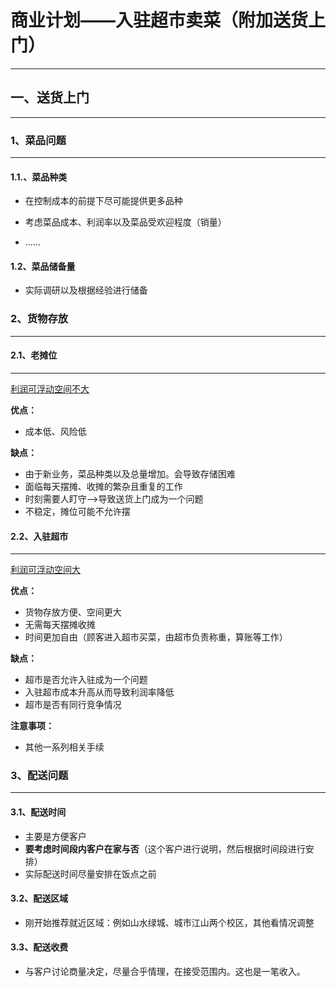 # 商业计划——入驻超市卖菜（附加送货上门）

---



## 一、送货上门

---



### 1、菜品问题

---

#### 1.1.、菜品种类

- 在控制成本的前提下尽可能提供更多品种

- 考虑菜品成本、利润率以及菜品受欢迎程度（销量）

- ……

#### 1.2、菜品储备量

- 实际调研以及根据经验进行储备



### 2、货物存放

---

#### 2.1、老摊位

---

<u>利润可浮动空间不大</u>

**优点：**

- 成本低、风险低

**缺点：**

- 由于新业务，菜品种类以及总量增加。会导致存储困难
- 面临每天摆摊、收摊的繁杂且重复的工作
- 时刻需要人盯守——>导致送货上门成为一个问题
- 不稳定，摊位可能不允许摆



#### 2.2、入驻超市

---

<u>利润可浮动空间大</u>

**优点：**

- 货物存放方便、空间更大
- 无需每天摆摊收摊
- 时间更加自由（顾客进入超市买菜，由超市负责称重，算账等工作）

**缺点：**

- 超市是否允许入驻成为一个问题
- 入驻超市成本升高从而导致利润率降低
- 超市是否有同行竞争情况

**注意事项：**

- 其他一系列相关手续



### 3、配送问题

---

#### 3.1、配送时间

- 主要是方便客户
- **要考虑时间段内客户在家与否**（这个客户进行说明，然后根据时间段进行安排）
- 实际配送时间尽量安排在饭点之前

#### 3.2、配送区域

- 刚开始推荐就近区域：例如山水绿城、城市江山两个校区，其他看情况调整

#### 3.3、配送收费

- 与客户讨论商量决定，尽量合乎情理，在接受范围内。这也是一笔收入。

